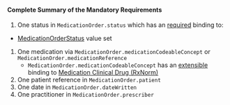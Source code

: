 #### Complete Summary of the Mandatory Requirements

1.  One status in `MedicationOrder.status` which has an [required](http://hl7.org/fhir/2017Jan/terminologies.html#required) binding to:
-   [MedicationOrderStatus] value set 
1.  One medication via `MedicationOrder.medicationCodeableConcept` or `MedicationOrder.medicationReference`   
     -  `MedicationOrder.medicationCodeableConcept` has an [extensible](http://hl7.org/fhir/2017Jan/terminologies.html#extensible) binding to [Medication Clinical Drug (RxNorm)]
1.  One patient reference in `MedicationOrder.patient`
1.  One date in `MedicationOrder.dateWritten`
1.  One practitioner in `MedicationOrder.prescriber`


  [Medication Clinical Drug (RxNorm)]: valueset-daf-medication-codes.html
  [MedicationOrderStatus]: http://hl7.org/fhir/2017Jan/valueset-medication-order-status.html
[MedicationStatementStatus]: http://hl7.org/fhir/2017Jan/valueset-medication-statement-status.html
 
